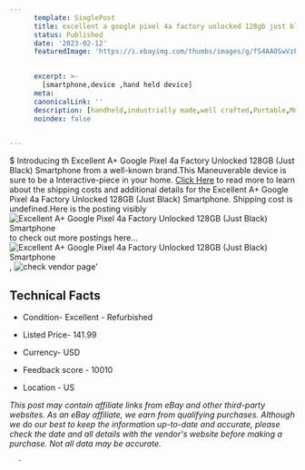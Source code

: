 ```yaml
---
      template: SinglePost
      title: excellent a google pixel 4a factory unlocked 128gb just black smartphone
      status: Published
      date: '2023-02-12'
      featuredImage: 'https://i.ebayimg.com/thumbs/images/g/fS4AAOSwVzFiRxiG/s-l225.jpg'
       

      excerpt: >-
        [smartphone,device ,hand held device]
      meta:
      canonicalLink: ''
      description: [handheld,industrially made,well crafted,Portable,Mobile,Compact,Convenient,Lightweight,Maneuverable,Man-portable,Miniature,Carriable,Hand-held,Light,Holdable,Transportable,Mobile device,Pocket-sized,On-the-go,Wireless,Cordless,Compact size,Convenient size, smartphone,device ,hand held device]
      noindex: false
      

---
```

$
      Introducing th Excellent A+ Google Pixel 4a Factory Unlocked 128GB (Just Black) Smartphone from a well-known brand.This Maneuverable device  is sure to be a Interactive-piece in your home. [Click Here](https://www.ebay.com/itm/224915836336?hash=item345e074db0%3Ag%3AfS4AAOSwVzFiRxiG&mkevt=1&mkcid=1&mkrid=711-53200-19255-0&campid=%253CePNCampaignId%253E&customid=%253CreferenceId%253E&toolid=10049) to read more to learn about the shipping costs and additional details for the Excellent A+ Google Pixel 4a Factory Unlocked 128GB (Just Black) Smartphone. Shipping cost is undefined.Here is the posting visibly ![Excellent A+ Google Pixel 4a Factory Unlocked 128GB (Just Black) Smartphone](https://i.ebayimg.com/thumbs/images/g/fS4AAOSwVzFiRxiG/s-l225.jpg) to check out more postings here... ![Excellent A+ Google Pixel 4a Factory Unlocked 128GB (Just Black) Smartphone](https://i.ebayimg.com/images/g/fS4AAOSwVzFiRxiG/s-l1600.jpg), ![check vendor page](https://origin-galleryplus.ebayimg.com/ws/web/224915836336_2_0_1/225x225.jpg,https://origin-galleryplus.ebayimg.com/ws/web/224915836336_3_0_1/225x225.jpg)'

      

 ## Technical Facts 



     
      

 - Condition- Excellent - Refurbished 


      

 - Listed Price- 141.99 


      

 - Currency- USD 


      

 - Feedback score - 10010 


      

 - Location - US 


      
      

 *_This post may contain affiliate links from eBay and other third-party websites. As an eBay affiliate, we earn from qualifying purchases. Although we do our best to keep the information up-to-date and accurate, please check the date and all details with the vendor's website before making a purchase. Not all data may be accurate._*




      -
